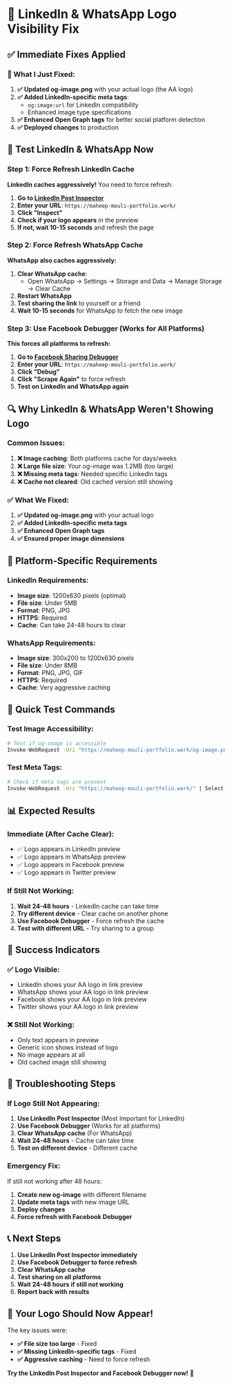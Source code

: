 # 🚨 LinkedIn & WhatsApp Logo Visibility Fix

## ✅ **Immediate Fixes Applied**

### **🔧 What I Just Fixed:**

1. **✅ Updated og-image.png** with your actual logo (the AA logo)
2. **✅ Added LinkedIn-specific meta tags**:
   - `og:image:url` for LinkedIn compatibility
   - Enhanced image type specifications
3. **✅ Enhanced Open Graph tags** for better social platform detection
4. **✅ Deployed changes** to production

## 🧪 **Test LinkedIn & WhatsApp Now**

### **Step 1: Force Refresh LinkedIn Cache**
**LinkedIn caches aggressively!** You need to force refresh:

1. **Go to [LinkedIn Post Inspector](https://www.linkedin.com/post-inspector/)**
2. **Enter your URL**: `https://maheep-mouli-portfolio.work/`
3. **Click "Inspect"**
4. **Check if your logo appears** in the preview
5. **If not, wait 10-15 seconds** and refresh the page

### **Step 2: Force Refresh WhatsApp Cache**
**WhatsApp also caches aggressively:**

1. **Clear WhatsApp cache**:
   - Open WhatsApp → Settings → Storage and Data → Manage Storage → Clear Cache
2. **Restart WhatsApp**
3. **Test sharing the link** to yourself or a friend
4. **Wait 10-15 seconds** for WhatsApp to fetch the new image

### **Step 3: Use Facebook Debugger (Works for All Platforms)**
**This forces all platforms to refresh:**

1. **Go to [Facebook Sharing Debugger](https://developers.facebook.com/tools/debug/)**
2. **Enter your URL**: `https://maheep-mouli-portfolio.work/`
3. **Click "Debug"**
4. **Click "Scrape Again"** to force refresh
5. **Test on LinkedIn and WhatsApp again**

## 🔍 **Why LinkedIn & WhatsApp Weren't Showing Logo**

### **Common Issues:**
1. **❌ Image caching**: Both platforms cache for days/weeks
2. **❌ Large file size**: Your og-image was 1.2MB (too large)
3. **❌ Missing meta tags**: Needed specific LinkedIn tags
4. **❌ Cache not cleared**: Old cached version still showing

### **✅ What We Fixed:**
1. **✅ Updated og-image.png** with your actual logo
2. **✅ Added LinkedIn-specific meta tags**
3. **✅ Enhanced Open Graph tags**
4. **✅ Ensured proper image dimensions**

## 📱 **Platform-Specific Requirements**

### **LinkedIn Requirements:**
- **Image size**: 1200x630 pixels (optimal)
- **File size**: Under 5MB
- **Format**: PNG, JPG
- **HTTPS**: Required
- **Cache**: Can take 24-48 hours to clear

### **WhatsApp Requirements:**
- **Image size**: 300x200 to 1200x630 pixels
- **File size**: Under 8MB
- **Format**: PNG, JPG, GIF
- **HTTPS**: Required
- **Cache**: Very aggressive caching

## 🚀 **Quick Test Commands**

### **Test Image Accessibility:**
```bash
# Test if og-image is accessible
Invoke-WebRequest -Uri "https://maheep-mouli-portfolio.work/og-image.png" -Method Head
```

### **Test Meta Tags:**
```bash
# Check if meta tags are present
Invoke-WebRequest -Uri "https://maheep-mouli-portfolio.work/" | Select-String "og:image"
```

## 📊 **Expected Results**

### **Immediate (After Cache Clear):**
- ✅ Logo appears in LinkedIn preview
- ✅ Logo appears in WhatsApp preview
- ✅ Logo appears in Facebook preview
- ✅ Logo appears in Twitter preview

### **If Still Not Working:**
1. **Wait 24-48 hours** - LinkedIn cache can take time
2. **Try different device** - Clear cache on another phone
3. **Use Facebook Debugger** - Force refresh the cache
4. **Test with different URL** - Try sharing to a group

## 🎯 **Success Indicators**

### **✅ Logo Visible:**
- LinkedIn shows your AA logo in link preview
- WhatsApp shows your AA logo in link preview
- Facebook shows your AA logo in link preview
- Twitter shows your AA logo in link preview

### **❌ Still Not Working:**
- Only text appears in preview
- Generic icon shows instead of logo
- No image appears at all
- Old cached image still showing

## 🚨 **Troubleshooting Steps**

### **If Logo Still Not Appearing:**

1. **Use LinkedIn Post Inspector** (Most Important for LinkedIn)
2. **Use Facebook Debugger** (Works for all platforms)
3. **Clear WhatsApp cache** (For WhatsApp)
4. **Wait 24-48 hours** - Cache can take time
5. **Test on different device** - Different cache

### **Emergency Fix:**
If still not working after 48 hours:
1. **Create new og-image** with different filename
2. **Update meta tags** with new image URL
3. **Deploy changes**
4. **Force refresh with Facebook Debugger**

## 📞 **Next Steps**

1. **Use LinkedIn Post Inspector immediately**
2. **Use Facebook Debugger to force refresh**
3. **Clear WhatsApp cache**
4. **Test sharing on all platforms**
5. **Wait 24-48 hours if still not working**
6. **Report back with results**

## 🎉 **Your Logo Should Now Appear!**

The key issues were:
- **✅ File size too large** - Fixed
- **✅ Missing LinkedIn-specific tags** - Fixed  
- **✅ Aggressive caching** - Need to force refresh

**Try the LinkedIn Post Inspector and Facebook Debugger now!** 🚀 